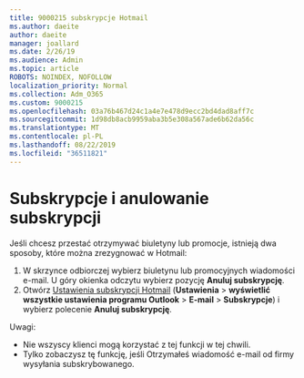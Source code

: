 ```yaml
---
title: 9000215 subskrypcje Hotmail
ms.author: daeite
author: daeite
manager: joallard
ms.date: 2/26/19
ms.audience: Admin
ms.topic: article
ROBOTS: NOINDEX, NOFOLLOW
localization_priority: Normal
ms.collection: Adm_O365
ms.custom: 9000215
ms.openlocfilehash: 03a76b467d24c1a4e7e478d9ecc2bd4dad8aff7c
ms.sourcegitcommit: 1d98db8acb9959aba3b5e308a567ade6b62da56c
ms.translationtype: MT
ms.contentlocale: pl-PL
ms.lasthandoff: 08/22/2019
ms.locfileid: "36511821"
---
```

# <a name="subscriptions-and-unsubscribing"></a>Subskrypcje i anulowanie subskrypcji

Jeśli chcesz przestać otrzymywać biuletyny lub promocje, istnieją dwa sposoby, które można zrezygnować w Hotmail:

1. W skrzynce odbiorczej wybierz biuletynu lub promocyjnych wiadomości e-mail. U góry okienka odczytu wybierz pozycję **Anuluj subskrypcję**.
2. Otwórz [Ustawienia subskrypcji Hotmail](https://outlook.live.com/mail/options/mail/brandsSubscriptions) (**Ustawienia** > **wyświetlić wszystkie ustawienia programu Outlook** > **E-mail** > **Subskrypcje**) i wybierz polecenie **Anuluj subskrypcję**.

Uwagi:

- Nie wszyscy klienci mogą korzystać z tej funkcji w tej chwili.
- Tylko zobaczysz tę funkcję, jeśli Otrzymałeś wiadomość e-mail od firmy wysyłania subskrybowanego.